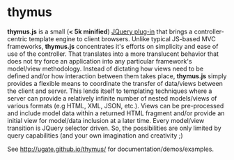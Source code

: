 thymus
======

<p id="thymusDesc"><b>thymus.js</b> is a small (<b>&lt; 5k minified</b>) <a href="http://learn.jquery.com/plugins/">JQuery plug-in</a> that brings a 
controller-centric template engine to client browsers. Unlike typical JS-based MVC frameworks, <b>thymus.js</b> concentrates it's efforts on simplicity 
and ease of use of the controller. That translates into a more translucent behavior that does not try force an application into any particular 
framework's model/view methodology. Instead of dictating how views need to be defined and/or how interaction between them takes place, <b>thymus.js</b> 
simply provides a flexible means to coordinate the transfer of data/views between the client and server. This lends itself to templating techniques 
where a server can provide a relatively infinite number of nested models/views of various formats (e.g HTML, XML, JSON, etc.). Views can be 
pre-processed and include model data within a returned HTML fragment and/or provide an initial view for model/data inclusion at a later time. Every 
model/view transition is JQuery selector driven. So, the possibilities are only limited by query capabilities (and your own imagination and creativity 
;)</p> See <a href="http://ugate.github.io/thymus/">http://ugate.github.io/thymus/</a> for documentation/demos/examples.
